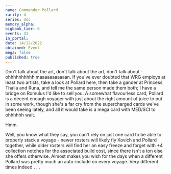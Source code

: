 ```yaml
---
name: Commander Pollard
rarity: 4
series: dsc
memory_alpha:
bigbook_tier: 6
events: 31
in_portal:
date: 14/12/2022
obtained: Event
mega: false
published: true
---
```


Don't talk about the art, don't talk about the art, don't talk about - ohhhhhhhhhh maaaaaaaaaaan. If you've ever doubted that WRG employs at least two artists, take a look at Pollard here, then take a gander at Princess Thalia and Runa, and tell me the same person made them both; I have a bridge on Romulus I'd like to sell you. A somewhat flavourless card, Pollard is a decent enough voyager with just about the right amount of juice to put in some work, though she's a far cry from the supercharged cards we've been seeing lately, and all it would take is a mega card with MED/SCI to ohhhhhh wait. 

Hmm. 

Well, you know what they say, you can't rely on just one card to be able to properly stack a voyage - newer rosters will likely fly Kovich and Pollard together, while older rosters will find her an easy freeze and forget with +4 collection notches for the associated build cost, since there isn't a ton else she offers otherwise. Almost makes you wish for the days when a different Pollard was pretty much an auto-include on every voyage. Very different times indeed . . .
